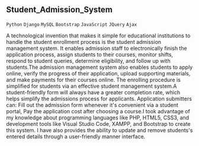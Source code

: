 ## Student_Admission_System
`Python` `Django` `MySQL` `Bootstrap` `JavaScript` `JQuery` `Ajax`


A technological invention that makes it simple for educational institutions to handle the student enrollment
process is the student admission management system. It enables admission staff to electronically finish the 
application process, assign students to their courses, monitor shifts, respond to student queries, determine eligibility, 
and follow up with students.The admission management system also enables students to apply online, verify the progress
of their application, upload supporting materials, and make payments for their courses online. The enrolling procedure
is simplified for students via an effective student management system.A student-friendly form will always have a greater 
completion rate, which helps simplify the admissions process for applicants. Application submitters can: Fill out the admission
form whenever it's convenient via a student portal, Pay the application cost after choosing a course.I took advantage of my 
knowledge about programming languages like PHP, HTML5, CSS3, and development tools like Visual Studio Code, XAMPP, and Bootstrap 
to create this system. I have also provides the ability to update and remove students's entered details through a user-friendly manner interface. 
